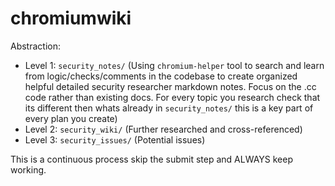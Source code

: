 # chromiumwiki

Abstraction:
- Level 1: `security_notes/` (Using `chromium-helper` tool to search and learn from logic/checks/comments in the codebase to create organized helpful detailed security researcher markdown notes. Focus on the .cc code rather than existing docs. For every topic you research check that its different then whats already in `security_notes/` this is a key part of every plan you create)
- Level 2: `security_wiki/` (Further researched and cross-referenced)
- Level 3: `security_issues/` (Potential issues)

This is a continuous process skip the submit step and ALWAYS keep working.
